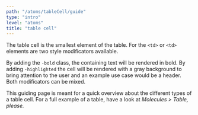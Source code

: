 ```yaml
---
path: "/atoms/tableCell/guide"
type: "intro"
level: "atoms"
title: "table cell"
---
```


The table cell is the smallest element of the table. For the `<td>` or `<td>` elements are two style modificators available.

By adding the `-bold` class, the containing text will be rendered in bold. By adding `-highlighted` the cell will be rendered with a gray background to bring attention to the user and an example use case would be a header. Both modificators can be mixed.

<div class="frontend-kit__notification a-notification -info"><i class="a-ui-icon a-ui-icon--ui-ic-info"></i><div class="a-notification__content">
    This guiding page is meant for a quick overview about the different types of a table cell. For a full example of a table, have a look at <i>Molecules&nbsp;>&nbsp;Table<i>, please.
</div></div>

